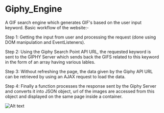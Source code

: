 # Giphy_Engine
A GIF search engine which generates GIF's based on the user input keyword.
Basic workflow of the website:-

Step 1: Getting the input from user and processing the request (done using DOM manipulation and EventListeners).

Step 2: Using the Giphy Search Point API URL, the requested keyword is sent to the GIPHY Server which sends back the GIFS related to this keyword in the form of an array having various lables.

Step 3: Without refreshing the page, the data given by the Giphy API URL can be retrieved by using an AJAX request to load the data.

Step 4: Finally a function processes the response sent by the Giphy Server and converts it into JSON object, url of the images are accessed from this object and displayed on the same page inside a container. 

![Alt text]( /images/url_page.png?raw=true "Giphy_Engine")

